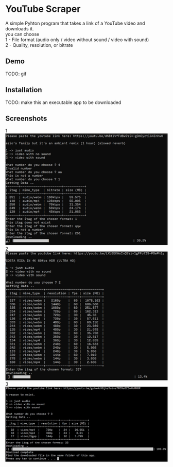 
# YouTube Scraper 

A simple Pyhton program that takes a link of a YouTube video and downloads it.  
you can choose  
1 - File format (audio only / video without sound / video with sound)  
2 - Quality, resolution, or bitrate


## Demo

TODO: gif


## Installation

TODO: make this an executable app to be downloaded
    
## Screenshots
1
<img src="screenshots/test1.jpg">
2
<img src="screenshots/test2.jpg">
3
<img src="screenshots/test3.jpg">

